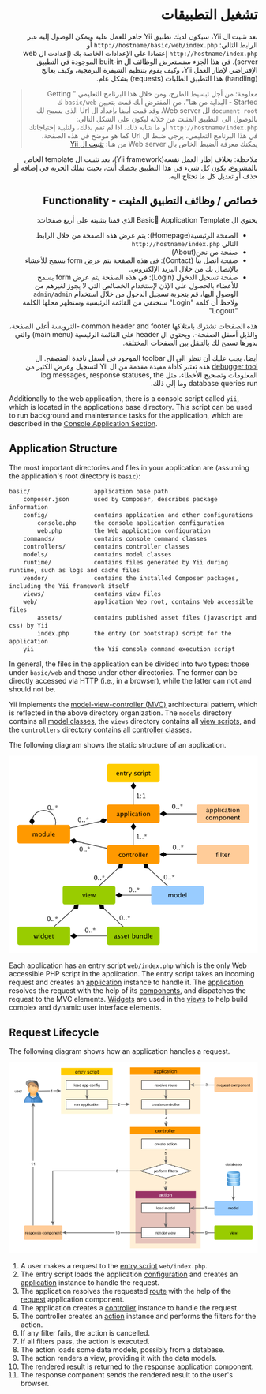 # <div dir="rtl">تشغيل التطبيقات</div>

<p dir="rtl">
بعد تثبيت ال Yii، سيكون لديك تطبيق Yii جاهز للعمل عليه ويمكن الوصول إليه عبر
الرابط التالي:  <code>http://hostname/basic/web/index.php</code>  أو <code>http://hostname/index.php</code> إعتمادا على الإعدادات
الخاصة بك (إعدادت ال web server). في هذا الجزء سنستعرض الوظائف ال built-in الموجودة في التطبيق الإفتراضي لإطار العمل Yii، وكيف يقوم بتنظيم الشيفرة البرمجية، وكيف يعالج (handling) هذا التطبيق الطلبات (requests) بشكل عام.
</p>

<blockquote><p dir="rtl">
    معلومة: من أجل تبسيط الطرح، ومن خلال هذا البرنامج التعليمي " Getting Started - البداية من هنا"، من المفترض أنك قمت بتعيين <code>basic/web</code> ك <code>document root</code> لل Web server، وقد قمت أيضا بإعداد ال Url الذي يسمح لك بالوصول الى التطبيق المثبت من خلاله ليكون على الشكل التالي: <code>http://hostname/index.php</code> أو ما شابه ذلك.
اذا لم تقم بذلك، ولتلبية إحتياجاتك في هذا البرنامج التعليمي، يرجى ضبط ال Url كما هو موضح في هذه الصفحة.
يمكنك معرفة الضبط الخاص بال Web server من هنا:  <a href="start-installation.md">تثبيت ال Yii </a>
</p></blockquote>

<p dir="rtl">
ملاحظة: بخلاف إطار العمل نفسه(Yii framework)، بعد تثبيت ال template الخاص بالمشروع، يكون كل شيء في هذا التطبيق يخصك أنت، بحيث تملك الحرية في إضافة أو حذف أو تعديل كل ما تحتاج اليه.
</p>


## <div dir="rtl">خصائص / وظائف التطبيق المثبت - Functionality</div> <span id="functionality"></span>

<p dir="rtl">
    يحتوي ال Basic ِApplication Template الذي قمنا بتثبيته على أربع صفحات:
</p>

<ul dir="rtl">
    <li>الصفحة الرئيسية(Homepage): يتم عرض هذه الصفحة من خلال الرابط التالي <code>http://hostname/index.php</code> </li>
    <li>صفحة من نحن(About)</li>
    <li>صفحة اتصل بنا (Contact): في هذه الصفحة يتم عرض form يسمح للأعشاء بالإتصال بك من خلال البريد الإلكتروني.</li>
    <li>صفحة تسجيل الدخول (Login): في هذه الصفحة يتم عرض form يسمح للأعضاء بالحصول على الإذن لإستخدام الخصائص التي لا يجوز لغيرهم من الوصول اليها، قم بتجربة تسجيل الدخول من خلال استخدام <code>admin/admin</code> ولاحظ أن كلمة "Login" ستختفي من القائمة الرئيسية وستظهر محلها الكلمة "Logout"</li>
</ul>

<p dir="rtl">
هذه الصفحات تشترك بامتلاكها common header and footer -الترويسة أعلى الصفحة، والذيل أسفل الصفحة-. ويحتوي ال header على القائمة الرئيسية (main menu) والتي بدورها تسمح لك بالتنقل بين الصفحات المختلفة.
</p>

<p dir="rtl">
    أيضا، يجب عليك أن تنظر الى ال toolbar الموجود في أسفل نافذة المتصفح. ال <a href="https://github.com/yiisoft/yii2-debug/blob/master/docs/guide/README.md">debugger tool</a> هذه تعتبر كأداة مفيدة مقدمة من ال Yii لتسجيل وعرض الكثير من المعلومات وتصحيح الأخطاء، مثل  log messages, response statuses, the database queries run وما إلى ذلك.
</p>

Additionally to the web application, there is a console script called `yii`, which is located in the applications base directory.
This script can be used to run background and maintenance tasks for the application, which are described
in the [Console Application Section](tutorial-console.md).


Application Structure <span id="application-structure"></span>
---------------------

The most important directories and files in your application are (assuming the application's root directory is `basic`):

```
basic/                  application base path
    composer.json       used by Composer, describes package information
    config/             contains application and other configurations
        console.php     the console application configuration
        web.php         the Web application configuration
    commands/           contains console command classes
    controllers/        contains controller classes
    models/             contains model classes
    runtime/            contains files generated by Yii during runtime, such as logs and cache files
    vendor/             contains the installed Composer packages, including the Yii framework itself
    views/              contains view files
    web/                application Web root, contains Web accessible files
        assets/         contains published asset files (javascript and css) by Yii
        index.php       the entry (or bootstrap) script for the application
    yii                 the Yii console command execution script
```

In general, the files in the application can be divided into two types: those under `basic/web` and those
under other directories. The former can be directly accessed via HTTP (i.e., in a browser), while the latter can not and should not be.

Yii implements the [model-view-controller (MVC)](http://wikipedia.org/wiki/Model-view-controller) architectural pattern,
which is reflected in the above directory organization. The `models` directory contains all [model classes](structure-models.md),
the `views` directory contains all [view scripts](structure-views.md), and the `controllers` directory contains
all [controller classes](structure-controllers.md).

The following diagram shows the static structure of an application.

![Static Structure of Application](images/application-structure.png)

Each application has an entry script `web/index.php` which is the only Web accessible PHP script in the application.
The entry script takes an incoming request and creates an [application](structure-applications.md) instance to handle it.
The [application](structure-applications.md) resolves the request with the help of its [components](concept-components.md),
and dispatches the request to the MVC elements. [Widgets](structure-widgets.md) are used in the [views](structure-views.md)
to help build complex and dynamic user interface elements.


Request Lifecycle <span id="request-lifecycle"></span>
-----------------

The following diagram shows how an application handles a request.

![Request Lifecycle](images/request-lifecycle.png)

1. A user makes a request to the [entry script](structure-entry-scripts.md) `web/index.php`.
2. The entry script loads the application [configuration](concept-configurations.md) and creates
   an [application](structure-applications.md) instance to handle the request.
3. The application resolves the requested [route](runtime-routing.md) with the help of
   the [request](runtime-requests.md) application component.
4. The application creates a [controller](structure-controllers.md) instance to handle the request.
5. The controller creates an [action](structure-controllers.md) instance and performs the filters for the action.
6. If any filter fails, the action is cancelled.
7. If all filters pass, the action is executed.
8. The action loads some data models, possibly from a database.
9. The action renders a view, providing it with the data models.
10. The rendered result is returned to the [response](runtime-responses.md) application component.
11. The response component sends the rendered result to the user's browser.

